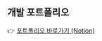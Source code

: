 ## 개발 포트폴리오
👉 [포트폴리오 바로가기 (Notion)](https://www.notion.so/214e9e0e91cf80c3a058d4f9c0eb9b51?source=copy_link)
